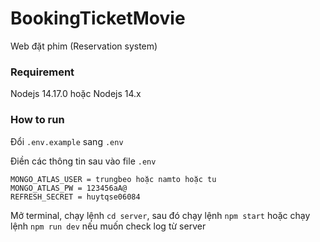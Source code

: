 # BookingTicketMovie
Web đặt phim (Reservation system)

### Requirement
Nodejs 14.17.0 hoặc Nodejs 14.x

### How to run
Đổi `.env.example` sang `.env`

Điền các thông tin sau vào file `.env`
```
MONGO_ATLAS_USER = trungbeo hoặc namto hoặc tu
MONGO_ATLAS_PW = 123456aA@
REFRESH_SECRET = huytqse06084
```

Mở terminal, chạy lệnh `cd server`, sau đó chạy lệnh `npm start` hoặc chạy lệnh `npm run dev` nếu muốn check log từ server
